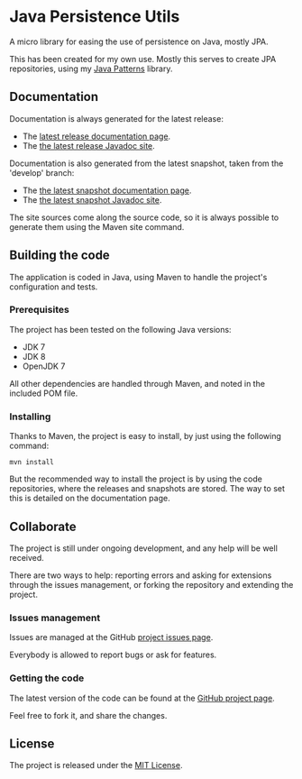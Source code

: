 # Java Persistence Utils
A micro library for easing the use of persistence on Java, mostly JPA.

This has been created for my own use. Mostly this serves to create JPA repositories, using my [Java Patterns][java_patterns] library.

## Documentation
Documentation is always generated for the latest release:

- The [latest release documentation page][site-release].
- The [the latest release Javadoc site][javadoc-release].

Documentation is also generated from the latest snapshot, taken from the 'develop' branch:

- The [the latest snapshot documentation page][site-develop].
- The [the latest snapshot Javadoc site][javadoc-develop].

The site sources come along the source code, so it is always possible to generate them using the Maven site command.

## Building the code
The application is coded in Java, using Maven to handle the project's configuration and tests.

### Prerequisites
The project has been tested on the following Java versions:
* JDK 7
* JDK 8
* OpenJDK 7

All other dependencies are handled through Maven, and noted in the included POM file.

### Installing

Thanks to Maven, the project is easy to install, by just using the following command:

```mvn install```

But the recommended way to install the project is by using the code repositories, where the releases and snapshots are stored. The way to set this is detailed on the documentation page.

## Collaborate

The project is still under ongoing development, and any help will be well received.

There are two ways to help: reporting errors and asking for extensions through the issues management, or forking the repository and extending the project.

### Issues management
Issues are managed at the GitHub [project issues page][issues].

Everybody is allowed to report bugs or ask for features.

### Getting the code
The latest version of the code can be found at the [GitHub project page][scm].

Feel free to fork it, and share the changes.

## License
The project is released under the [MIT License][license].

[java_patterns]: https://github.com/Bernardo-MG/java-patterns
[issues]: https://github.com/bernardo-mg/persistence-utils-java/issues
[javadoc-develop]: http://docs.wandrell.com/development/maven/persistence-utils/apidocs
[javadoc-release]: http://docs.wandrell.com/maven/persistence-utils/apidocs
[license]: http://www.opensource.org/licenses/mit-license.php
[scm]: https://github.com/bernardo-mg/persistence-utils-java
[site-develop]: http://docs.wandrell.com/development/maven/persistence-utils
[site-release]: http://docs.wandrell.com/maven/persistence-utils
